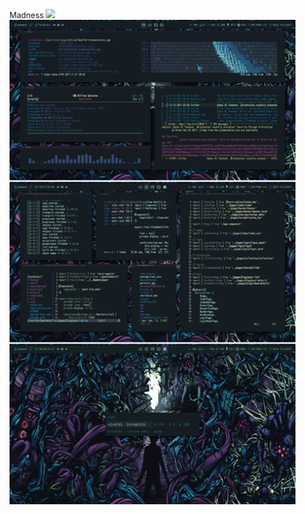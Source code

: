 Madness
![](https://github.com/szorfein/unix-portfolio/blob/master/madness/start.jpg)
![](https://github.com/szorfein/unix-portfolio/blob/master/madness/tiling2.png)
![](https://github.com/szorfein/unix-portfolio/blob/master/madness/tiling.png)
![](https://github.com/szorfein/unix-portfolio/blob/master/madness/rofi.png)
